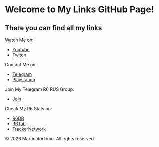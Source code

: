 # Welcome to My Links GitHub Page!

## There you can find all my links

Watch Me on:
- <i class="fab fa-youtube" style="color: #c81414;"></i> [Youtube](https://www.youtube.com/channel/UCTwhEkaurJdCLW6e330xR9A)
- [Twitch](https://www.twitch.tv/martinatortime)

Contact Me on:
- [Telegram](https://t.me/MartinatorTime)
- [Playstation](https://my.playstation.com/profile/MartinatorTime)

Join My Telegram R6 RUS Group:
- [Join](https://t.me/poiskr6)

Check My R6 Stats on:
- [R6DB](https://r6db.net/player/MartinatorTime/42f1501b-3a09-4166-a46c-029bc5535ab7)
- [R6Tab](https://tabstats.com/siege/player/martinatortime/42f1501b-3a09-4166-a46c-029bc5535ab7)
- [TrackerNetwork](https://r6.tracker.network/profile/psn/MartinatorTime)

&copy; 2023 MartinatorTime. All rights reserved.
